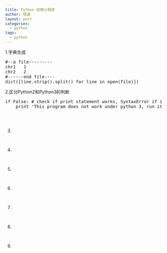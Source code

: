 ```yaml
---
title: Python 经典小程序
author: 悟道
layout: post
categories:
  - python
tags:
  - python
---
```


1.字典生成

<pre class="brush: python; title: ; notranslate" title="">#--a file---------
chr1   1
chr2   2
#------end file----
dict([line.strip().split() for line in open(file)])</pre>

2.区分Python2和Python3的判断

<pre class="brush: python; title: ; notranslate" title="">if False: # check if print statement works, SyntaxError if it doesn't
	print 'This program does not work under python 3, run it in python 2.5/2.6/2.7'

</pre>

&nbsp;

3.

&nbsp;

4.

&nbsp;

5.

&nbsp;

6.

&nbsp;

7.

&nbsp;

8.

&nbsp;

9.
